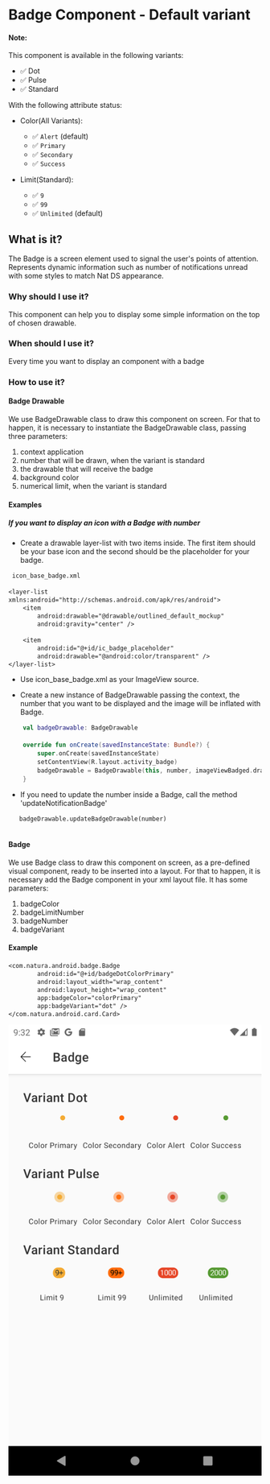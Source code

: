 # Badge Component - Default variant

#### Note:

This component is available in the following variants:

* ✅ Dot
* ✅ Pulse
* ✅ Standard

With the following attribute status:

* Color(All Variants):
    * ✅ `Alert` (default)
    * ✅ `Primary`
    * ✅ `Secondary`
    * ✅ `Success`
    
* Limit(Standard):
    * ✅ `9`
    * ✅ `99`
    * ✅ `Unlimited` (default)
   

## What is it?

The Badge is a screen element used to signal the user's points of attention.
Represents dynamic information such as number of notifications unread with some styles to match Nat DS appearance.

### Why should I use it?

This component can help you to display some simple information on the top of chosen drawable.

### When should I use it?

Every time you want to display an component with a badge

### How to use it?

#### Badge Drawable

We use BadgeDrawable class to draw this component on screen. 
For that to happen, it is necessary to instantiate the BadgeDrawable class, passing three parameters: 

1. context application
2. number that will be drawn, when the variant is standard
3. the drawable that will receive the badge
4. background color 
3. numerical limit, when the variant is standard
        
#### Examples

##### If you want to display an icon with a Badge with number

* Create a drawable layer-list with two items inside. The first item should be your base icon and the second should be the placeholder for your badge.

```android
 icon_base_badge.xml
 
<layer-list xmlns:android="http://schemas.android.com/apk/res/android">
    <item
        android:drawable="@drawable/outlined_default_mockup"
        android:gravity="center" />

    <item
        android:id="@+id/ic_badge_placeholder"
        android:drawable="@android:color/transparent" />
</layer-list>

   ```

* Use icon_base_badge.xml as your ImageView source.

* Create a new instance of BadgeDrawable passing the context, the number that you want to be displayed and the image will be inflated with Badge.

```kotlin
    val badgeDrawable: BadgeDrawable

    override fun onCreate(savedInstanceState: Bundle?) {
        super.onCreate(savedInstanceState)
        setContentView(R.layout.activity_badge)
        badgeDrawable = BadgeDrawable(this, number, imageViewBadged.drawable)
    }
   ```

* If you need to update the number inside a Badge, call the method 'updateNotificationBadge'
```android
   badgeDrawable.updateBadgeDrawable(number)
   
   ```

#### Badge

We use Badge class to draw this component on screen, as a pre-defined visual component, ready to be inserted into a layout. 
For that to happen, it is necessary add the Badge component in your xml layout file. It has some parameters: 

 1. badgeColor
 2. badgeLimitNumber
 3. badgeNumber
 4. badgeVariant
        
#### Example

```android
<com.natura.android.badge.Badge
        android:id="@+id/badgeDotColorPrimary"
        android:layout_width="wrap_content"
        android:layout_height="wrap_content"
        app:badgeColor="colorPrimary"
        app:badgeVariant="dot" />
</com.natura.android.card.Card>
```

![Badge](badgeScreen.png)

